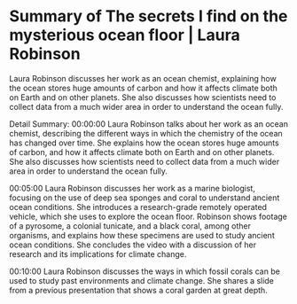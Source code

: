 # Summary of The secrets I find on the mysterious ocean floor | Laura Robinson

Laura Robinson discusses her work as an ocean chemist, explaining how the ocean stores huge amounts of carbon and how it affects climate both on Earth and on other planets. She also discusses how scientists need to collect data from a much wider area in order to understand the ocean fully.

Detail Summary: 
00:00:00
Laura Robinson talks about her work as an ocean chemist, describing the different ways in which the chemistry of the ocean has changed over time. She explains how the ocean stores huge amounts of carbon, and how it affects climate both on Earth and on other planets. She also discusses how scientists need to collect data from a much wider area in order to understand the ocean fully.

00:05:00
Laura Robinson discusses her work as a marine biologist, focusing on the use of deep sea sponges and coral to understand ancient ocean conditions. She introduces a research-grade remotely operated vehicle, which she uses to explore the ocean floor. Robinson shows footage of a pyrosome, a colonial tunicate, and a black coral, among other organisms, and explains how these specimens are used to study ancient ocean conditions. She concludes the video with a discussion of her research and its implications for climate change.

00:10:00
Laura Robinson discusses the ways in which fossil corals can be used to study past environments and climate change. She shares a slide from a previous presentation that shows a coral garden at great depth.

